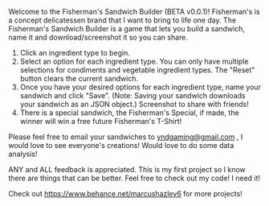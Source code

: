 Welcome to the Fisherman's Sandwich Builder (BETA v0.0.1)!
   Fisherman's is a concept delicatessen brand that I want to bring to life one day.
       The Fisherman's Sandwich Builder is a game that lets you build a sandwich, name it and download/screenshot it so you can share.
      
1. Click an ingredient type to begin.
2. Select an option for each ingredient type. You can only have multiple selections for condiments and vegetable ingredient types. The "Reset" button clears the current sandwich.
3. Once you have your desired options for each ingredient type, name your sandwich and click "Save". (Note: Saving your sandwich downloads your sandwich as an JSON object.)
   Screenshot to share with friends!
4. There is a special sandwich, the Fisherman's Special, if made, the winner will win a free future Fisherman's T-Shirt!
   
Please feel free to email your sandwiches to yndgaming@gmail.com , I would love to see everyone's creations! Would love to do some data analysis!

ANY and ALL feedback is appreciated. This is my first project so I know there are things that can be better. Feel free to check out my code! I need it!

Check out https://www.behance.net/marcushazley6 for more projects!
